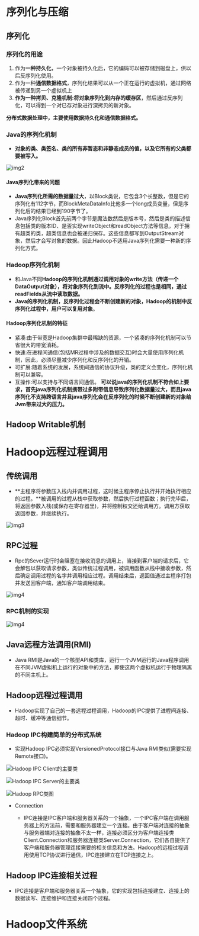 # 序列化与压缩

## 序列化

### 序列化的用途

1. 作为**一种持久化**，一个对象被持久化后，它的编码可以被存储到磁盘上，供以后反序列化使用。
2. 作为一种**通信数据格式**，序列化结果可以从一个正在运行的虚拟机，通过网络被传递到另一个虚拟机上
3. **作为一种拷贝、克隆机制:将对象序列化到内存的缓存区**，然后通过反序列化，可以得到一个对已存对象进行深拷贝的新对象。

**分布式数据处理中，主要使用数据持久化和通信数据格式。**

### Java的序列化机制

* **对象的类、类签名、类的所有非暂态和非静态成员的值，以及它所有的父类都要被写入。**

![img2](../../../img/img2.jpg)

#### **Java序列化带来的问题**

* **Java序列化所需的数据量过大**，以Block类说，它包含3个长整数，但是它的序列化有112字节，而BlockMetaDataInfo比他多一个long成员变量，但是序列化后的结果已经到190字节了。
* Java序列化Block首先前两个字节是魔法数然后是版本号，然后是类的描述信息包括类的版本ID、是否实现writeObject和readObject方法等信息，对于拥有超类的类，超类信息也会被递归保存。这些信息都写到OutputStream对象，然后才会写对象的数据。因此Hadoop不适用Java序列化需要一种新的序列化方式。

### **Hadoop序列化机制**

* 和Java不同**Hadoop的序列化机制通过调用对象的write方法（传递一个DataOutput对象），将对象序列化到流中。反序列化的过程也是相同，通过readFields从流中读取数据。**
* **Java的序列化机制，反序列化过程会不断创建新的对象，Hadoop的机制中反序列化过程中，用户可以复用对象**。
#### Hadoop序列化机制的特征
* 紧凑:由于带宽是Hadoop集群中最稀缺的资源，一个紧凑的序列化机制可以节省很大的带宽消耗。
* 快速:在进程间通信(包括MR过程中涉及的数据交互)时会大量使用序列化机制，因此，必须尽量减少序列化和反序列化的开销。
* 可扩展:随着系统的发展，系统间通信的协议升级，类的定义会变化，序列化机制可以兼容。
* 互操作:可以支持与不同语言间通信。
**可以说java的序列化机制不符合如上要求，首先java序列化机制携带过多附带信息导致序列化数据量过大，而且java序列化不支持跨语言并且java序列化会在反序列化的时候不断创建新的对象给Jvm带来过大的压力。**
## Hadoop Writable机制

# Hadoop远程过程调用

## 传统调用

* **主程序将参数压入栈内并调用过程，这时候主程序停止执行并开始执行相应的过程。**被调用的过程从栈中获取参数，然后执行过程函数；执行完毕后，将返回参数入栈(或保存在寄存器里)，并将控制权交还给调用方。调用方获取返回参数，并继续执行。

![img3](../../../img/img3.jpg)

## RPC过程

* Rpc的Sever运行时会阻塞在接收消息的调用上，当接到客户端的请求后，它会解包以获取请求参数，类似传统过程调用，被调用函数从栈中接收参数，然后确定调用过程的名字并调用相应过程。调用结束后，返回值通过主程序打包并发送回客户端，通知客户端调用结束。

![img4](../../../img/img4.jpg)

### RPC机制的实现

![img4](/Users/babywang/Documents/reserch/studySummary/repository/img/img5.jpg)

## Java远程方法调用(RMI)

* Java RMI是Java的一个核型API和类库，运行一个JVM运行的Java程序调用在不同JVM虚拟机上运行的对象中的方法，即使这两个虚拟机运行于物理隔离的不同主机上。

## Hadoop远程过程调用

* Hadoop实现了自己的一套远程过程调用，Hadoop的IPC提供了进程间连接、超时、缓冲等通信细节。

### Hadoop IPC构建简单的分布式系统

* 实现Hadoop IPC必须实现VersionedProtocol接口与Java RMI类似(需要实现Remote接口)。

![Hadoop IPC Client的主要类](../../../img/img7.jpg)

![Hadoop IPC Server的主要类](../../../img/img8.jpg)

![Hadoop RPC类图](../../../img/img9.jpg)

* Connection

  * IPC连接是IPC客户端和服务器关系的一个抽象，一个IPC客户端在调用服务器上的方法前，需要和服务器建立一个连接。由于客户端对连接的抽象与服务器端对连接的抽象不太一样，连接必须区分为客户端连接类Client.Connection和服务器连接类Server.Connection，它们各自提供了客户端和服务器管理连接需要的相关信息和方法。Hadoop的远程过程调用使用TCP协议进行通信，IPC连接建立在TCP连接之上。

    

## Hadoop IPC连接相关过程

* IPC连接是客户端和服务器关系一个抽象，它的实现包括连接建立、连接上的数据读写、连接维护和连接关闭四个过程。

# Hadoop文件系统

